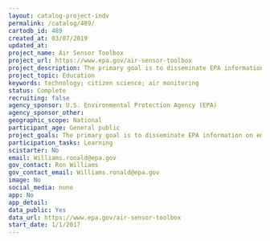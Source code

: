 ```yaml
---
layout: catalog-project-indv
permalink: /catalog/489/
cartodb_id: 489
created_at: 03/07/2019
updated_at: 
project_name: Air Sensor Toolbox
project_url: https://www.epa.gov/air-sensor-toolbox
project_description: The primary goal is to disseminate EPA information on emerging technologies like air quality sensors.  The website allows the general public and other interested stakeholders access to  technical information and useful tools developed by the EPA.
project_topic: Education
keywords: technology; citizen science; air monitoring
status: Complete
recruiting: false
agency_sponsor: U.S. Environmental Protection Agency (EPA)
agency_sponsor_other: 
geographic_scope: National
participant_age: General public
project_goals: The primary goal is to disseminate EPA information on emerging technologies like air quality sensors.  The website allows the general public and other interested stakeholders access to  technical information and useful tools developed by the EPA.
participation_tasks: Learning
scistarter: No
email: Williams.ronald@epa.gov
gov_contact: Ron Williams
gov_contact_email: Williams.ronald@epa.gov
image: No
social_media: none
app: No
app_detail: 
data_public: Yes
data_url: https://www.epa.gov/air-sensor-toolbox
start_date: 1/1/2017
---
```

